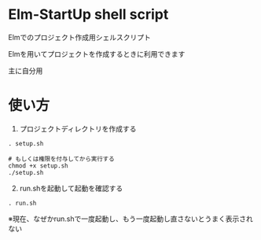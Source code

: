 # Elm-StartUp shell script

Elmでのプロジェクト作成用シェルスクリプト

Elmを用いてプロジェクトを作成するときに利用できます

主に自分用

# 使い方

1. プロジェクトディレクトリを作成する

```shell
. setup.sh

# もしくは権限を付与してから実行する
chmod +x setup.sh
./setup.sh
```

2. run.shを起動して起動を確認する

```shell
. run.sh
```

※現在、なぜかrun.shで一度起動し、もう一度起動し直さないとうまく表示されない